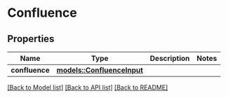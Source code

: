 # Confluence

## Properties

Name | Type | Description | Notes
------------ | ------------- | ------------- | -------------
**confluence** | [**models::ConfluenceInput**](ConfluenceInput.md) |  | 

[[Back to Model list]](../README.md#documentation-for-models) [[Back to API list]](../README.md#documentation-for-api-endpoints) [[Back to README]](../README.md)


